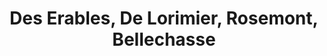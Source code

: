 ---
title: 'Des Erables, De Lorimier, Rosemont, Bellechasse'
type: ruelle
district: 'Rosemont'
position: {
            lat: 45.543964,
            lng: -73.590148
        }
---
